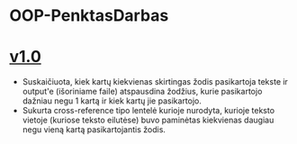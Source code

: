 # OOP-PenktasDarbas

# [v1.0](https://github.com/EmilisDolgov/OOP-PenktasDarbas/releases/tag/1.0)

 * Suskaičiuota, kiek kartų kiekvienas skirtingas žodis pasikartoja tekste ir output'e (išoriniame faile) atspausdina žodžius, kurie pasikartojo dažniau negu 1 kartą ir kiek kartų jie pasikartojo.
 * Sukurta cross-reference tipo lentelė kurioje nurodyta, kurioje teksto vietoje (kuriose teksto eilutėse) buvo paminėtas kiekvienas daugiau negu vieną kartą pasikartojantis žodis.
